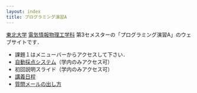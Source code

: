 ```yaml
---
layout: index
title: プログラミング演習A
---
```


[東北大学](http://www.tohoku.ac.jp/) [電気情報物理工学科](http://www.ecei.tohoku.ac.jp/eipe/) 第3セメスターの「プログラミング演習A」のウェブサイトです．

+ 課題１はメニューバーからアクセスして下さい．
+ [自動採点システム](https://130.34.192.88/)（学内のみアクセス可）
+ 初回説明スライド（学内のみアクセス可）
+ [講義日程](schedule.html)
+ [質問メールの出し方](docs/inquiry.html)
